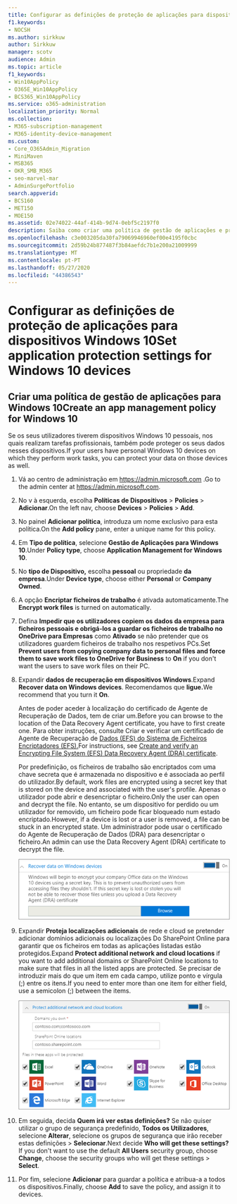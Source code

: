 ```yaml
---
title: Configurar as definições de proteção de aplicações para dispositivos Windows 10
f1.keywords:
- NOCSH
ms.author: sirkkuw
author: Sirkkuw
manager: scotv
audience: Admin
ms.topic: article
f1_keywords:
- Win10AppPolicy
- O365E_Win10AppPolicy
- BCS365_Win10AppPolicy
ms.service: o365-administration
localization_priority: Normal
ms.collection:
- M365-subscription-management
- M365-identity-device-management
ms.custom:
- Core_O365Admin_Migration
- MiniMaven
- MSB365
- OKR_SMB_M365
- seo-marvel-mar
- AdminSurgePortfolio
search.appverid:
- BCS160
- MET150
- MOE150
ms.assetid: 02e74022-44af-414b-9d74-0ebf5c2197f0
description: Saiba como criar uma política de gestão de aplicações e proteja ficheiros de trabalho nos dispositivos pessoais do Windows 10 dos seus utilizadores.
ms.openlocfilehash: c3e003205da30fa79069946960ef00e4195f0cbc
ms.sourcegitcommit: 2d59b24b877487f3b84aefdc7b1e200a21009999
ms.translationtype: MT
ms.contentlocale: pt-PT
ms.lasthandoff: 05/27/2020
ms.locfileid: "44386543"
---
```

# <a name="set-application-protection-settings-for-windows-10-devices"></a><span data-ttu-id="41502-103">Configurar as definições de proteção de aplicações para dispositivos Windows 10</span><span class="sxs-lookup"><span data-stu-id="41502-103">Set application protection settings for Windows 10 devices</span></span>

## <a name="create-an-app-management-policy-for-windows-10"></a><span data-ttu-id="41502-104">Criar uma política de gestão de aplicações para Windows 10</span><span class="sxs-lookup"><span data-stu-id="41502-104">Create an app management policy for Windows 10</span></span>

<span data-ttu-id="41502-105">Se os seus utilizadores tiverem dispositivos Windows 10 pessoais, nos quais realizam tarefas profissionais, também pode proteger os seus dados nesses dispositivos.</span><span class="sxs-lookup"><span data-stu-id="41502-105">If your users have personal Windows 10 devices on which they perform work tasks, you can protect your data on those devices as well.</span></span>
  
1. <span data-ttu-id="41502-106">Vá ao centro de administração em <a href="https://go.microsoft.com/fwlink/p/?linkid=837890" target="_blank">https://admin.microsoft.com</a> .</span><span class="sxs-lookup"><span data-stu-id="41502-106">Go to the admin center at <a href="https://go.microsoft.com/fwlink/p/?linkid=837890" target="_blank">https://admin.microsoft.com</a>.</span></span> 
    
2. <span data-ttu-id="41502-107">No v à esquerda, escolha **Políticas de Dispositivos** \> **Policies** \> **Adicionar**.</span><span class="sxs-lookup"><span data-stu-id="41502-107">On the left nav, choose **Devices** \> **Policies** \> **Add**.</span></span>

3. <span data-ttu-id="41502-108">No painel **Adicionar política**, introduza um nome exclusivo para esta política.</span><span class="sxs-lookup"><span data-stu-id="41502-108">On the **Add policy** pane, enter a unique name for this policy.</span></span> 
    
4. <span data-ttu-id="41502-109">Em **Tipo de política**, selecione **Gestão de Aplicações para Windows 10**.</span><span class="sxs-lookup"><span data-stu-id="41502-109">Under **Policy type**, choose **Application Management for Windows 10**.</span></span>
    
5. <span data-ttu-id="41502-110">No **tipo de Dispositivo,** escolha **pessoal** ou propriedade **da empresa**.</span><span class="sxs-lookup"><span data-stu-id="41502-110">Under **Device type**, choose either **Personal** or **Company Owned**.</span></span>
    
6. <span data-ttu-id="41502-111">A opção **Encriptar ficheiros de trabalho** é ativada automaticamente.</span><span class="sxs-lookup"><span data-stu-id="41502-111">The **Encrypt work files** is turned on automatically.</span></span> 
    
7. <span data-ttu-id="41502-112">Defina **Impedir que os utilizadores copiem os dados da empresa para ficheiros pessoais e obrigá-los a guardar os ficheiros de trabalho no OneDrive para Empresas** como **Ativado** se não pretender que os utilizadores guardem ficheiros de trabalho nos respetivos PCs.</span><span class="sxs-lookup"><span data-stu-id="41502-112">Set **Prevent users from copying company data to personal files and force them to save work files to OneDrive for Business** to **On** if you don't want the users to save work files on their PC.</span></span> 
    
9. <span data-ttu-id="41502-113">Expandir **dados de recuperação em dispositivos Windows**.</span><span class="sxs-lookup"><span data-stu-id="41502-113">Expand **Recover data on Windows devices**.</span></span> <span data-ttu-id="41502-114">Recomendamos que **ligue.**</span><span class="sxs-lookup"><span data-stu-id="41502-114">We recommend that you turn it **On**.</span></span>
    
    <span data-ttu-id="41502-115">Antes de poder aceder à localização do certificado de Agente de Recuperação de Dados, tem de criar um.</span><span class="sxs-lookup"><span data-stu-id="41502-115">Before you can browse to the location of the Data Recovery Agent certificate, you have to first create one.</span></span> <span data-ttu-id="41502-116">Para obter instruções, consulte Criar e verificar um certificado de Agente de Recuperação de [Dados (EFS) do Sistema de Ficheiros Encriptadores (EFS).](https://go.microsoft.com/fwlink/p/?linkid=853700)</span><span class="sxs-lookup"><span data-stu-id="41502-116">For instructions, see [Create and verify an Encrypting File System (EFS) Data Recovery Agent (DRA) certificate](https://go.microsoft.com/fwlink/p/?linkid=853700).</span></span>
    
    <span data-ttu-id="41502-117">Por predefinição, os ficheiros de trabalho são encriptados com uma chave secreta que é armazenada no dispositivo e é associada ao perfil do utilizador.</span><span class="sxs-lookup"><span data-stu-id="41502-117">By default, work files are encrypted using a secret key that is stored on the device and associated with the user's profile.</span></span> <span data-ttu-id="41502-118">Apenas o utilizador pode abrir e desencriptar o ficheiro.</span><span class="sxs-lookup"><span data-stu-id="41502-118">Only the user can open and decrypt the file.</span></span> <span data-ttu-id="41502-119">No entanto, se um dispositivo for perdido ou um utilizador for removido, um ficheiro pode ficar bloqueado num estado encriptado.</span><span class="sxs-lookup"><span data-stu-id="41502-119">However, if a device is lost or a user is removed, a file can be stuck in an encrypted state.</span></span> <span data-ttu-id="41502-120">Um administrador pode usar o certificado do Agente de Recuperação de Dados (DRA) para desencriptar o ficheiro.</span><span class="sxs-lookup"><span data-stu-id="41502-120">An admin can use the Data Recovery Agent (DRA) certificate to decrypt the file.</span></span>
    
    ![Browse to Data Recovery Agent certificate.](../media/7d7d664f-b72f-4293-a3e7-d0fa7371366c.png)
  
10. <span data-ttu-id="41502-122">Expandir **Proteja localizações adicionais** de rede e cloud se pretender adicionar domínios adicionais ou localizações Do SharePoint Online para garantir que os ficheiros em todas as aplicações listadas estão protegidos.</span><span class="sxs-lookup"><span data-stu-id="41502-122">Expand **Protect additional network and cloud locations** if you want to add additional domains or SharePoint Online locations to make sure that files in all the listed apps are protected.</span></span> <span data-ttu-id="41502-123">Se precisar de introduzir mais do que um item em cada campo, utilize ponto e vírgula (;) entre os itens.</span><span class="sxs-lookup"><span data-stu-id="41502-123">If you need to enter more than one item for either field, use a semicolon (;) between the items.</span></span>
    
    ![Expand Protect additional network and cloud locations, and enter domains or SharePoint Online sites you own.](../media/7afaa0c7-ba53-456d-8c61-312c45e09625.png)
  
11. <span data-ttu-id="41502-p105">Em seguida, decida **Quem irá ver estas definições?** Se não quiser utilizar o grupo de segurança predefinido, **Todos os Utilizadores**, selecione **Alterar**, selecione os grupos de segurança que irão receber estas definições \> **Selecionar**.</span><span class="sxs-lookup"><span data-stu-id="41502-p105">Next decide **Who will get these settings?** If you don't want to use the default **All Users** security group, choose **Change**, choose the security groups who will get these settings \> **Select**.</span></span>
    
12. <span data-ttu-id="41502-127">Por fim, selecione **Adicionar** para guardar a política e atribua-a a todos os dispositivos.</span><span class="sxs-lookup"><span data-stu-id="41502-127">Finally, choose **Add** to save the policy, and assign it to devices.</span></span> 
